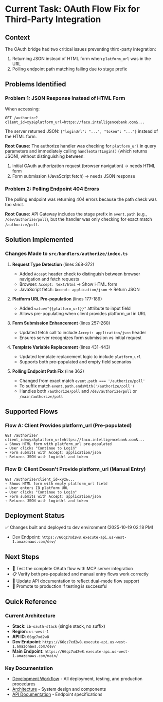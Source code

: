 # Current Task: OAuth Flow Fix for Third-Party Integration

## Context
The OAuth bridge had two critical issues preventing third-party integration:
1. Returning JSON instead of HTML form when `platform_url` was in the URL
2. Polling endpoint path matching failing due to stage prefix

## Problems Identified

### Problem 1: JSON Response Instead of HTML Form
When accessing:
```
GET /authorize?client_id=xyz&platform_url=https://facu.intelligencebank.com&...
```
The server returned JSON: `{"loginUrl": "...", "token": "..."}` instead of the HTML form.

**Root Cause:** The authorize handler was checking for `platform_url` in query parameters and immediately calling `handleStartLogin()` (which returns JSON), without distinguishing between:
1. Initial OAuth authorization request (browser navigation) → needs HTML form
2. Form submission (JavaScript fetch) → needs JSON response

### Problem 2: Polling Endpoint 404 Errors
The polling endpoint was returning 404 errors because the path check was too strict.

**Root Cause:** API Gateway includes the stage prefix in `event.path` (e.g., `/dev/authorize/poll`), but the handler was only checking for exact match `/authorize/poll`.

## Solution Implemented

### Changes Made to `src/handlers/authorize/index.ts`

1. **Request Type Detection** (lines 368-372)
   - Added `Accept` header check to distinguish between browser navigation and fetch requests
   - Browser: `Accept: text/html` → Show HTML form
   - JavaScript fetch: `Accept: application/json` → Return JSON

2. **Platform URL Pre-population** (lines 177-189)
   - Added `value="{{platform_url}}"` attribute to input field
   - Allows pre-populating when client provides platform_url in URL

3. **Form Submission Enhancement** (lines 257-260)
   - Updated fetch call to include `Accept: application/json` header
   - Ensures server recognizes form submission vs initial request

4. **Template Variable Replacement** (lines 431-443)
   - Updated template replacement logic to include `platform_url`
   - Supports both pre-populated and empty field scenarios

5. **Polling Endpoint Path Fix** (line 362)
   - Changed from exact match `event.path === '/authorize/poll'`
   - To suffix match `event.path.endsWith('/authorize/poll')`
   - Handles both `/authorize/poll` and `/dev/authorize/poll` or `/main/authorize/poll`

## Supported Flows

### Flow A: Client Provides platform_url (Pre-populated)
```
GET /authorize?client_id=xyz&platform_url=https://facu.intelligencebank.com&...
→ Shows HTML form with platform_url pre-populated
→ User clicks "Continue to Login"
→ Form submits with Accept: application/json
→ Returns JSON with loginUrl and token
```

### Flow B: Client Doesn't Provide platform_url (Manual Entry)
```
GET /authorize?client_id=xyz&...
→ Shows HTML form with empty platform_url field
→ User enters IB platform URL
→ User clicks "Continue to Login"
→ Form submits with Accept: application/json
→ Returns JSON with loginUrl and token
```

## Deployment Status
✅ Changes built and deployed to dev environment (2025-10-19 02:18 PM)
- Dev Endpoint: `https://66qz7xd2w8.execute-api.us-west-1.amazonaws.com/dev/`

## Next Steps
- 🔄 Test the complete OAuth flow with MCP server integration
- 📋 Verify both pre-populated and manual entry flows work correctly
- 📝 Update API documentation to reflect dual-mode flow support
- 🚀 Promote to production if testing is successful

## Quick Reference

### Current Architecture
- **Stack**: `ib-oauth-stack` (single stack, no suffix)
- **Region**: `us-west-1`
- **API ID**: `66qz7xd2w8`
- **Dev Endpoint**: `https://66qz7xd2w8.execute-api.us-west-1.amazonaws.com/dev/`
- **Main Endpoint**: `https://66qz7xd2w8.execute-api.us-west-1.amazonaws.com/main/`

### Key Documentation
- [Development Workflow](./development-workflow.md) - All deployment, testing, and production procedures
- [Architecture](./architecture.md) - System design and components
- [API Documentation](./api-documentation.md) - Endpoint specifications